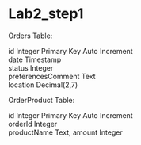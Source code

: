 # Lab2_step1

Orders Table:  

id Integer Primary Key Auto Increment  
date Timestamp  
status Integer  
preferencesComment Text  
location Decimal(2,7)  

OrderProduct Table:  

id Integer Primary Key Auto Increment  
orderId Integer  
productName Text,
amount Integer  
